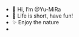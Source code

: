 - 👋 Hi, I’m @Yu-MiRa
- 👀 Life is short, have fun!
- ✨ Enjoy the nature 
- 

<!---
Yu-MiRa/Yu-MiRa is a ✨ special ✨ repository because its `README.md` (this file) appears on your GitHub profile.
You can click the Preview link to take a look at your changes.
--->

